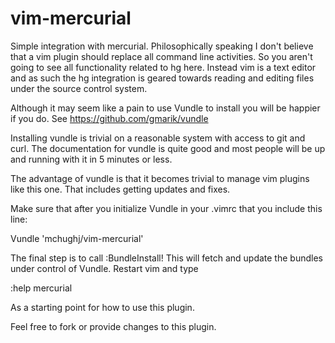 vim-mercurial
=============

Simple integration with mercurial.  Philosophically speaking I don't believe
that a vim plugin should replace all command line activities.  So you aren't
going to see all functionality related to hg here.  Instead vim is a text
editor and as such the hg integration is geared towards reading and editing
files under the source control system.

Although it may seem like a pain to use Vundle to install you will be happier
if you do.  See
  https://github.com/gmarik/vundle

Installing vundle is trivial on a reasonable system with access to git and curl.
The documentation for vundle is quite good and most people will be up and running 
with it in 5 minutes or less.  

The advantage of vundle is that it becomes trivial to manage vim plugins like
this one.  That includes getting updates and fixes.

Make sure that after you initialize Vundle in your .vimrc that you include
this line:

  Vundle 'mchughj/vim-mercurial'

The final step is to call :BundleInstall!  This will fetch and update the
bundles under control of Vundle.  Restart vim and type 

:help mercurial 

As a starting point for how to use this plugin.

Feel free to fork or provide changes to this plugin.  

